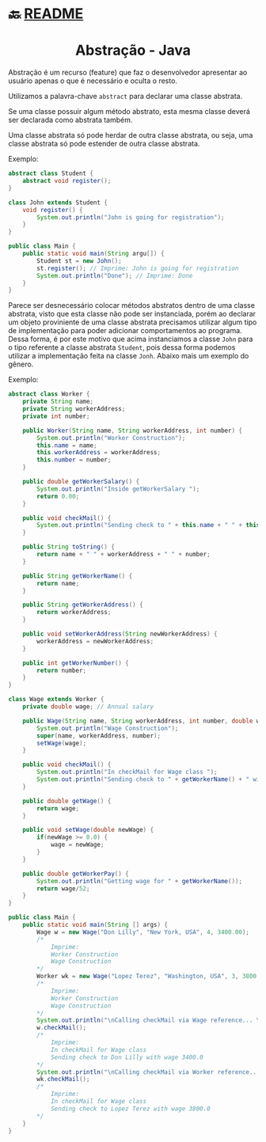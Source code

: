 # :back: [README](../../../README.md#programming-languages)

<h1 align="center">
   Abstração - Java
</h1>

Abstração é um recurso (feature) que faz o desenvolvedor apresentar ao usuário apenas o que é necessário e oculta o resto.

Utilizamos a palavra-chave `abstract` para declarar uma classe abstrata.

Se uma classe possuir algum método abstrato, esta mesma classe deverá ser declarada como abstrata também.

Uma classe abstrata só pode herdar de outra classe abstrata, ou seja, uma classe abstrata só pode estender de outra classe abstrata.

Exemplo:

```java
abstract class Student {
    abstract void register();
}

class John extends Student {
    void register() {
        System.out.println("John is going for registration");
    }
}

public class Main {
    public static void main(String argu[]) {
        Student st = new John();
        st.register(); // Imprime: John is going for registration
        System.out.println("Done"); // Imprime: Done
    }
}
```

Parece ser desnecessário colocar métodos abstratos dentro de uma classe abstrata, visto que esta classe não pode ser instanciada, porém ao declarar um objeto proviniente de uma classe abstrata precisamos utilizar algum tipo de implementação para poder adicionar comportamentos ao programa. Dessa forma, é por este motivo que acima instanciamos a classe `John` para o tipo referente a classe abstrata `Student`, pois dessa forma podemos utilizar a implementação feita na classe `Jonh`. Abaixo mais um exemplo do gênero.

Exemplo:

```java
abstract class Worker {
    private String name;
    private String workerAddress;
    private int number;

    public Worker(String name, String workerAddress, int number) {
        System.out.println("Worker Construction");
        this.name = name;
        this.workerAddress = workerAddress;
        this.number = number;
    }

    public double getWorkerSalary() {
        System.out.println("Inside getWorkerSalary ");
        return 0.00;
    }

    public void checkMail() {
        System.out.println("Sending check to " + this.name + " " + this.workerAddress);
    }

    public String toString() {
        return name + " " + workerAddress + " " + number;
    }

    public String getWorkerName() {
        return name;
    }

    public String getWorkerAddress() {
        return workerAddress;
    }

    public void setWorkerAddress(String newWorkerAddress) {
        workerAddress = newWorkerAddress;
    }

    public int getWorkerNumber() {
        return number;
    }
}

class Wage extends Worker {
    private double wage; // Annual salary

    public Wage(String name, String workerAddress, int number, double wage) {
        System.out.println("Wage Construction");
        super(name, workerAddress, number);
        setWage(wage);
    }

    public void checkMail() {
        System.out.println("In checkMail for Wage class ");
        System.out.println("Sending check to " + getWorkerName() + " with wage " + wage);
    }

    public double getWage() {
        return wage;
    }

    public void setWage(double newWage) {
        if(newWage >= 0.0) {
            wage = newWage;
        }
    }

    public double getWorkerPay() {
        System.out.println("Getting wage for " + getWorkerName());
        return wage/52;
    }
}

public class Main {
    public static void main(String [] args) {
        Wage w = new Wage("Don Lilly", "New York, USA", 4, 3400.00); 
        /* 
            Imprime: 
            Worker Construction
            Wage Construction
        */
        Worker wk = new Wage("Lopez Terez", "Washington, USA", 3, 3800.00); 
        /* 
            Imprime: 
            Worker Construction
            Wage Construction
        */
        System.out.println("\nCalling checkMail via Wage reference... \n"); // Imprime: Calling checkMail via Wage reference... 
        w.checkMail();
        /* 
            Imprime: 
            In checkMail for Wage class 
            Sending check to Don Lilly with wage 3400.0
        */
        System.out.println("\nCalling checkMail via Worker reference... \n"); // Imprime: Calling checkMail via Worker reference...
        wk.checkMail();
        /* 
            Imprime: 
            In checkMail for Wage class 
            Sending check to Lopez Terez with wage 3800.0
        */
    }
}
```














